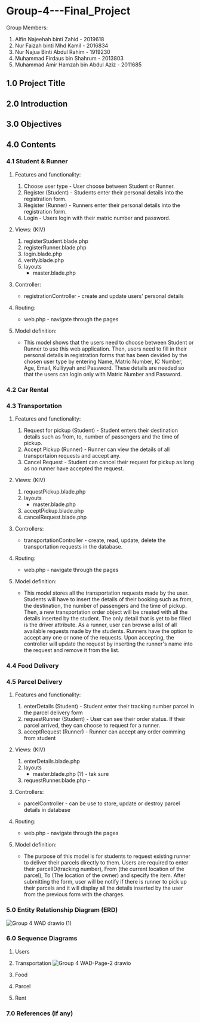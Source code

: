 # Group-4---Final_Project
Group Members:
1. Alfin Najeehah binti Zahid           - 2019618
2. Nur Faizah binti Mhd Kamil           - 2016834
3. Nur Najua Binti Abdul Rahim          - 1919230
4. Muhammad Firdaus bin Shahrum         - 2013803
5. Muhammad Amir Hamzah bin Abdul Aziz  - 2011685

## 1.0 Project Title

## 2.0 Introduction

## 3.0 Objectives

## 4.0 Contents

### 4.1 Student & Runner
1) Features and functionality:
      1. Choose user type - User choose between Student or Runner.
      2. Register (Student) - Students enter their personal details into the registration form.
      3. Register (Runner) - Runners enter their personal details into the registration form.
      4. Login - Users login with their matric number and password.
      
2) Views: (KIV)
      1. registerStudent.blade.php
      2. registerRunner.blade.php
      3. login.blade.php
      4. verify.blade.php
      5. layouts
            - master.blade.php

3) Controller:
      * registrationController - create and update users' personal details

4) Routing:
      * web.php - navigate through the pages

5) Model definition:
      * This model shows that the users need to choose between Student or Runner to use this web application. Then, users need to fill in their personal details in 
        registration forms that has been devided by the chosen user type by entering Name, Matric Number, IC Number, Age, Email, Kulliyyah and Password. These details
        are needed so that the users can login only with Matric Number and Password.

### 4.2 Car Rental

### 4.3 Transportation
1) Features and functionality: 
      1. Request for pickup (Student) - Student enters their destination details such as from, to, number of passengers and the time of pickup.
      2. Accept Pickup (Runner) - Runner can view the details of all transportaion requests and accept any.
      3. Cancel Request - Student can cancel their request for pickup as long as no runner have accepted the request.
  
2) Views: (KIV)
      1. requestPickup.blade.php
      2. layouts
            - master.blade.php
      3. acceptPickup.blade.php
      4. cancelRequest.blade.php

3) Controllers: 
      * transportationController - create, read, update, delete the transportation requests in the database.

4) Routing:
      * web.php - navigate through the pages 
      
5) Model definition:   
      * This model stores all the transportation requests made by the user. Students will have to insert the details of their booking such as from, the destination,           the number of passengers and the time of pickup. Then, a new transportation order object will be created with all the details inserted by the student. The only         detail that is yet to be filled is the driver attribute. As a runner, user can browse a list of all available requests made by the students. Runners have the           option to accept any one or none of the requests. Upon accepting, the controller will update the request by inserting the runner's name into the request and           remove it from the list.

### 4.4 Food Delivery

### 4.5 Parcel Delivery
1) Features and functionality: 
      1. enterDetails (Student) - Student enter their tracking number parcel in the parcel delivery form
      2. requestRunner (Student) - User can see their order status. If their parcel arrived, they can choose to request for a runner.
      3. acceptRequest (Runner) - Runner can accept any order comming from student
  
2) Views: (KIV)
      1. enterDetails.blade.php
      2. layouts
            * master.blade.php (?) - tak sure
      3. requestRunner.blade.php - 

3) Controllers: 
      * parcelController - can be use to store, update or destroy parcel details in database

4) Routing:
      * web.php - navigate through the pages 
5) Model definition:   
      * The purpose of this model is for students to request existing runner to deliver their parcels directly to them. Users are required to enter their parcelID(tracking number), From (the current location of the parcel), To (The location of the owner) and specify the item. After submitting the form, user will be notify if there is runner to pick up their parcels and it will display all the details inserted by the user from the previous form with the charges.

### 5.0 Entity Relationship Diagram (ERD) 

![Group 4 WAD drawio (1)](https://user-images.githubusercontent.com/104126603/170876437-43737a8e-262d-4cd8-a3ca-20f953e3c888.png)

### 6.0 Sequence Diagrams
1. Users

2. Transportation
      ![Group 4 WAD-Page-2 drawio](https://user-images.githubusercontent.com/104126603/170878191-02da8f1a-908e-49cc-939a-eebb8af5e0c5.png)

3. Food

4. Parcel
      
5. Rent
### 7.0 References (if any)



